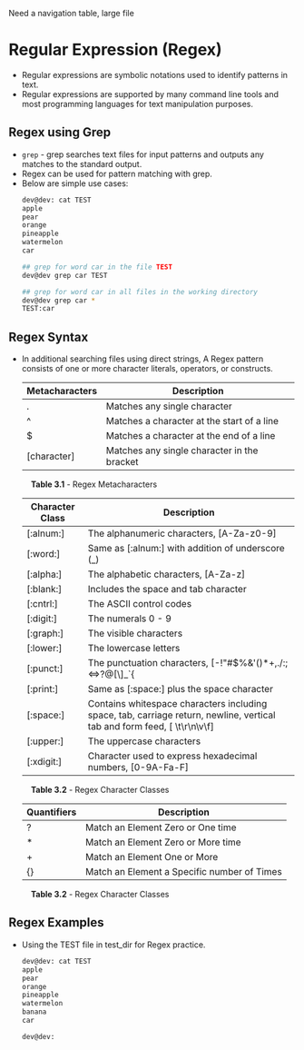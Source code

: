 Need a navigation table, large file

# Regular Expression (Regex)
 - Regular expressions are symbolic notations used to identify patterns in text. 
 - Regular expressions are supported by many command line tools and most programming languages for text manipulation purposes.

## Regex using Grep 
- <code>grep</code> - grep searches text files for input patterns and outputs any matches to the standard output. 
- Regex can be used for pattern matching with grep.
- Below are simple use cases: 
    ```bash
    dev@dev: cat TEST
    apple
    pear
    orange 
    pineapple
    watermelon
    car
    
    ## grep for word car in the file TEST
    dev@dev grep car TEST
    
    ## grep for word car in all files in the working directory
    dev@dev grep car *
    TEST:car
    ```

## Regex Syntax 
- In additional searching files using direct strings, A Regex pattern consists of one or more character literals, operators, or constructs. 

    | Metacharacters | Description |
    | --------------- | -------------- |
    | .               | Matches any single character |
    | ^               | Matches a character at the start of a line            |
    | $               | Matches a character at the end of a line              |
    | [character]     | Matches any single character in the bracket           |

    
    &nbsp; &nbsp; **Table 3.1** - Regex Metacharacters

    | Character Class | Description |
    | --------------- | ---------------------------------- |
    | [:alnum:]       | The alphanumeric characters, [A-Za-z0-9]       |
    | [:word:]        | Same as [:alnum:] with addition of underscore (_)    |
    | [:alpha:]       | The alphabetic characters, [A-Za-z]          |
    | [:blank:]       | Includes the space and tab character         |
    | [:cntrl:]       | The ASCII control codes            |
    | [:digit:]       | The numerals 0 - 9                 |
    | [:graph:]       | The visible characters             |
    | [:lower:]       | The lowercase letters              |
    | [:punct:]       | The punctuation characters, [-!"#$%&'()*+,./:;<=>?@[\\\]_`{|}~]                             |
    | [:print:]       | Same as [:space:] plus the space character         |
    | [:space:]       | Contains whitespace characters including space, tab, carriage return, newline, vertical tab and form feed, [ \t\r\n\v\f]                       |
    | [:upper:]        | The uppercase characters          |
    | [:xdigit:]       | Character used to express hexadecimal numbers, [0-9A-Fa-F]                       |

    &nbsp; &nbsp; **Table 3.2** - Regex Character Classes 

    | Quantifiers     | Description |
    | --------------- | -------------- |
    | ?               | Match an Element Zero or One time  |
    | *               | Match an Element Zero or More time |
    | +               | Match an Element One or More       |
    | {}              | Match an Element a Specific number of Times          |
    
    &nbsp; &nbsp; **Table 3.2** - Regex Character Classes 

## Regex Examples 
 - Using the TEST file in test_dir for Regex practice. 
    ```bash
    dev@dev: cat TEST
    apple
    pear
    orange 
    pineapple
    watermelon
    banana
    car

    dev@dev: 

    ```